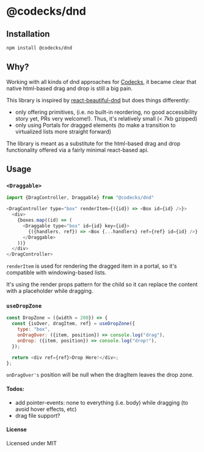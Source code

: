# @codecks/dnd

## Installation

```bash
npm install @codecks/dnd
```

## Why?

Working with all kinds of dnd approaches for [Codecks](https://www.codecks.io), it became clear that native html-based drag and drop is still a big pain.

This library is inspired by [react-beautiful-dnd](https://github.com/atlassian/react-beautiful-dnd) but does things differently:

- only offering primitives, (i.e. no built-in reordering, no good accessibility story yet, PRs very welcome!). Thus, it's relatively small (< 7kb gzipped)
- only using Portals for dragged elements (to make a transition to virtualized lists more straight forward)

The library is meant as a substitute for the html-based drag and drop functionality offered via a fairly minimal react-based api.

## Usage

### `<Draggable>`

```js
import {DragController, Draggable} from "@codecks/dnd"

<DragController type="box" renderItem={({id}) => <Box id={id} />}>
  <div>
    {boxes.map((id) => (
      <Draggable type="box" id={id} key={id}>
        {({handlers, ref}) => <Box {...handlers} ref={ref} id={id} />}
      </Draggable>
    ))}
  </div>
</DragController>
```

`renderItem` is used for rendering the dragged item in a portal, so it's compatible with windowing-based lists.

It's using the render props pattern for the child so it can replace the content with a placeholder while dragging.

### `useDropZone`

```js
const DropZone = ({width = 200}) => {
  const {isOver, dragItem, ref} = useDropZone({
    type: "box",
    onDragOver: ({item, position}) => console.log("drag"),
    onDrop: ({item, position}) => console.log("drop!"),
  });

  return <div ref={ref}>Drop Here!</div>;
};
```

`onDragOver's` position will be null when the dragItem leaves the drop zone.

#### Todos:

- add pointer-events: none to everything (i.e. body) while dragging (to avoid hover effects, etc)
- drag file support?

#### License

Licensed under MIT
